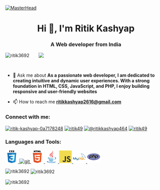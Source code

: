 [![MasterHead](https://user-images.githubusercontent.com/106918656/209438619-25091cdf-a126-4e95-a24c-5efdf8057606.gif
)](https://github.com/Ritik3692
)

<h1 align="center">Hi 👋, I'm Ritik Kashyap</h1>
<h3 align="center">A Web developer from India</h3>


<img  align="right" src="https://cdn.dribbble.com/users/2131993/screenshots/4948736/media/45dceb640723d72436c427add7966cf8.gif"  width="400">
<p align="left"> <img src="https://komarev.com/ghpvc/?username=ritik3692&label=Profile%20views&color=0e75b6&style=flat" alt="ritik3692" /> </p>

<p align="left"> <a href="https://twitter.com/" target="blank"><img src="https://img.shields.io/twitter/follow/?logo=twitter&style=for-the-badge" alt="" /></a> </p>


- 💬 Ask me about **As a passionate web developer, I am dedicated to creating intuitive and dynamic user experiences. With a strong foundation in HTML, CSS, JavaScript, and PHP, I enjoy building responsive and user-friendly websites**

- 📫 How to reach me **ritikkashyap2616@gmail.com**

<h3 align="left">Connect with me:</h3>
<p align="left">
<a href="https://linkedin.com/in/ritik-kashyap-0a7178248" target="blank"><img align="center" src="https://raw.githubusercontent.com/rahuldkjain/github-profile-readme-generator/master/src/images/icons/Social/linked-in-alt.svg" alt="ritik-kashyap-0a7178248" height="30" width="40" /></a>
<a href="https://www.codechef.com/users/ritik49" target="blank"><img align="center" src="https://cdn.jsdelivr.net/npm/simple-icons@3.1.0/icons/codechef.svg" alt="ritik49" height="30" width="40" /></a>
<a href="https://www.hackerrank.com/@ritikkashyap464" target="blank"><img align="center" src="https://raw.githubusercontent.com/rahuldkjain/github-profile-readme-generator/master/src/images/icons/Social/hackerrank.svg" alt="@ritikkashyap464" height="30" width="40" /></a>
<a href="https://www.leetcode.com/ritik49" target="blank"><img align="center" src="https://raw.githubusercontent.com/rahuldkjain/github-profile-readme-generator/master/src/images/icons/Social/leet-code.svg" alt="ritik49" height="30" width="40" /></a>
</p>

<h3 align="left">Languages and Tools:</h3>
<p align="left"> <a href="https://www.w3schools.com/css/" target="_blank" rel="noreferrer"> <img src="https://raw.githubusercontent.com/devicons/devicon/master/icons/css3/css3-original-wordmark.svg" alt="css3" width="40" height="40"/> </a> <a href="https://git-scm.com/" target="_blank" rel="noreferrer"> <img src="https://www.vectorlogo.zone/logos/git-scm/git-scm-icon.svg" alt="git" width="40" height="40"/> </a> <a href="https://www.w3.org/html/" target="_blank" rel="noreferrer"> <img src="https://raw.githubusercontent.com/devicons/devicon/master/icons/html5/html5-original-wordmark.svg" alt="html5" width="40" height="40"/> </a> <a href="https://www.java.com" target="_blank" rel="noreferrer"> <img src="https://raw.githubusercontent.com/devicons/devicon/master/icons/java/java-original.svg" alt="java" width="40" height="40"/> </a> <a href="https://developer.mozilla.org/en-US/docs/Web/JavaScript" target="_blank" rel="noreferrer"> <img src="https://raw.githubusercontent.com/devicons/devicon/master/icons/javascript/javascript-original.svg" alt="javascript" width="40" height="40"/> </a> <a href="https://www.mysql.com/" target="_blank" rel="noreferrer"> <img src="https://raw.githubusercontent.com/devicons/devicon/master/icons/mysql/mysql-original-wordmark.svg" alt="mysql" width="40" height="40"/> </a> <a href="https://www.php.net" target="_blank" rel="noreferrer"> <img src="https://raw.githubusercontent.com/devicons/devicon/master/icons/php/php-original.svg" alt="php" width="40" height="40"/> </a> </p>

<p><img align="left" src="https://github-readme-stats.vercel.app/api/top-langs?username=ritik3692&show_icons=true&locale=en&layout=compact" alt="ritik3692" /></p>

<p>&nbsp;<img align="center" src="https://github-readme-stats.vercel.app/api?username=ritik3692&show_icons=true&locale=en" alt="ritik3692" /></p>

<p><img align="center" src="https://github-readme-streak-stats.herokuapp.com/?user=ritik3692&" alt="ritik3692" /></p>
